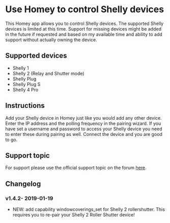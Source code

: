 # Use Homey to control Shelly devices
This Homey app allows you to control Shelly devices. The supported Shelly devices is limited at this time. Support for missing devices might be added in the future if requested and based on my available time and ability to add support without actually owning the device.

## Supported devices
* Shelly 1
* Shelly 2 (Relay and Shutter mode)
* Shelly Plug
* Shelly Plug S
* Shelly 4 Pro

## Instructions
Add your Shelly device in Homey just like you would add any other device. Enter the IP address and the polling frequency in the pairing wizard. If you have set a username and password to access your Shelly device you need to enter these during pairing as well. Connect the device and you are good to go.

## Support topic
For support please use the official support topic on the forum [here](https://community.athom.com/t/765).

## Changelog
### v1.4.2- 2019-01-19
* NEW: add capability windowcoverings_set for Shelly 2 rollershutter. This requires you to re-pair your Shelly 2 Roller Shutter device!

